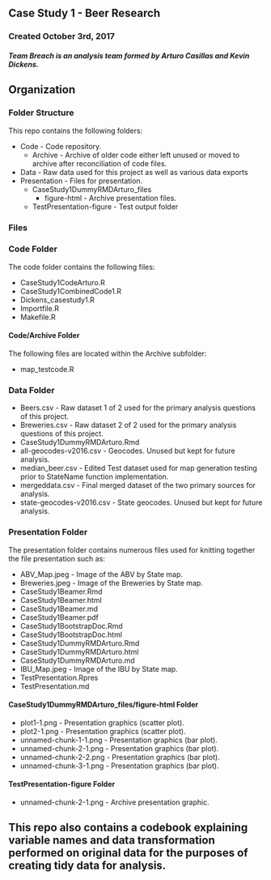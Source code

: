 ## Case Study 1 - Beer Research

### Created October 3rd, 2017

##### Team Breach is an analysis team formed by Arturo Casillas and Kevin Dickens.

## Organization
### Folder Structure
This repo contains the following folders:
* Code - Code repository.
  * Archive - Archive of older code either left unused or moved to archive after reconciliation of code files.
* Data - Raw data used for this project as well as various data exports
* Presentation - Files for presentation.
  * CaseStudy1DummyRMDArturo_files
    * figure-html - Archive presentation files.
  * TestPresentation-figure - Test output folder

### Files

### Code Folder
The code folder contains the following files:
* CaseStudy1CodeArturo.R
* CaseStudy1CombinedCode1.R
* Dickens_casestudy1.R
* Importfile.R
* Makefile.R

#### Code/Archive Folder
The following files are located within the Archive subfolder:
* map_testcode.R

### Data Folder
* Beers.csv - Raw dataset 1 of 2 used for the primary analysis questions of this project.
* Breweries.csv - Raw dataset 2 of 2 used for the primary analysis questions of this project.
* CaseStudy1DummyRMDArturo.Rmd
* all-geocodes-v2016.csv - Geocodes.  Unused but kept for future analysis.
* median_beer.csv - Edited Test dataset used for map generation testing prior to StateName function implementation.
* mergeddata.csv - Final merged dataset of the two primary sources for analysis.
* state-geocodes-v2016.csv - State geocodes.  Unused but kept for future analysis.

### Presentation Folder
The presentation folder contains numerous files used for knitting together the file presentation such as:
* ABV_Map.jpeg - Image of the ABV by State map.
* Breweries.jpeg	- Image of the Breweries by State map.
* CaseStudy1Beamer.Rmd
* CaseStudy1Beamer.html
* CaseStudy1Beamer.md
* CaseStudy1Beamer.pdf
* CaseStudy1BootstrapDoc.Rmd
* CaseStudy1BootstrapDoc.html
* CaseStudy1DummyRMDArturo.Rmd
* CaseStudy1DummyRMDArturo.html
* CaseStudy1DummyRMDArturo.md
* IBU_Map.jpeg - Image of the IBU by State map.
* TestPresentation.Rpres
* TestPresentation.md

#### CaseStudy1DummyRMDArturo_files/figure-html Folder
* plot1-1.png - Presentation graphics (scatter plot).
* plot2-1.png - Presentation graphics (scatter plot).
* unnamed-chunk-1-1.png - Presentation graphics (bar plot).
* unnamed-chunk-2-1.png - Presentation graphics (bar plot).
* unnamed-chunk-2-2.png - Presentation graphics (bar plot).
* unnamed-chunk-3-1.png - Presentation graphics (bar plot).

#### TestPresentation-figure Folder
* unnamed-chunk-2-1.png - Archive presentation graphic.

## This repo also contains a codebook explaining variable names and data transformation performed on original data for the purposes of creating tidy data for analysis.
